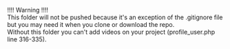 !!!! Warning !!!!
<br>
This folder will not be pushed because it's an exception of the .gitignore file but you may need it when you clone or download the repo.
<br>
Without this folder you can't add videos on your project (profile_user.php line 316-335).
